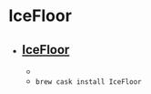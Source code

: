 # IceFloor
- [IceFloor](http://www.hanynet.com/icefloor/)
  - 
  - 
  - `brew cask install IceFloor`
